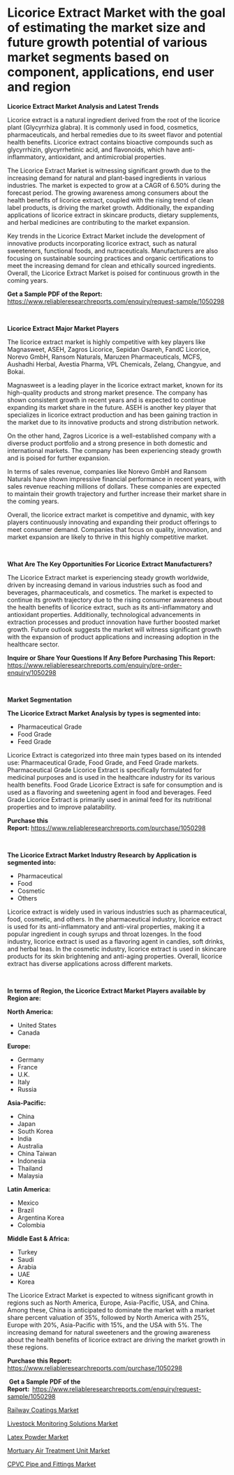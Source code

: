 <p><h1>Licorice Extract Market with the goal of estimating the market size and future growth potential of various market segments based on component, applications, end user and region</h1></p><p><strong>Licorice Extract Market Analysis and Latest Trends</strong></p>
<p><p>Licorice extract is a natural ingredient derived from the root of the licorice plant (Glycyrrhiza glabra). It is commonly used in food, cosmetics, pharmaceuticals, and herbal remedies due to its sweet flavor and potential health benefits. Licorice extract contains bioactive compounds such as glycyrrhizin, glycyrrhetinic acid, and flavonoids, which have anti-inflammatory, antioxidant, and antimicrobial properties.</p><p>The Licorice Extract Market is witnessing significant growth due to the increasing demand for natural and plant-based ingredients in various industries. The market is expected to grow at a CAGR of 6.50% during the forecast period. The growing awareness among consumers about the health benefits of licorice extract, coupled with the rising trend of clean label products, is driving the market growth. Additionally, the expanding applications of licorice extract in skincare products, dietary supplements, and herbal medicines are contributing to the market expansion.</p><p>Key trends in the Licorice Extract Market include the development of innovative products incorporating licorice extract, such as natural sweeteners, functional foods, and nutraceuticals. Manufacturers are also focusing on sustainable sourcing practices and organic certifications to meet the increasing demand for clean and ethically sourced ingredients. Overall, the Licorice Extract Market is poised for continuous growth in the coming years.</p></p>
<p><strong>Get a Sample PDF of the Report:&nbsp;</strong> <a href="https://www.reliableresearchreports.com/enquiry/request-sample/1050298">https://www.reliableresearchreports.com/enquiry/request-sample/1050298</a></p>
<p>&nbsp;</p>
<p><strong>Licorice Extract Major Market Players</strong></p>
<p><p>The licorice extract market is highly competitive with key players like Magnasweet, ASEH, Zagros Licorice, Sepidan Osareh, FandC Licorice, Norevo GmbH, Ransom Naturals, Maruzen Pharmaceuticals, MCFS, Aushadhi Herbal, Avestia Pharma, VPL Chemicals, Zelang, Changyue, and Bokai. </p><p>Magnasweet is a leading player in the licorice extract market, known for its high-quality products and strong market presence. The company has shown consistent growth in recent years and is expected to continue expanding its market share in the future. ASEH is another key player that specializes in licorice extract production and has been gaining traction in the market due to its innovative products and strong distribution network.</p><p>On the other hand, Zagros Licorice is a well-established company with a diverse product portfolio and a strong presence in both domestic and international markets. The company has been experiencing steady growth and is poised for further expansion. </p><p>In terms of sales revenue, companies like Norevo GmbH and Ransom Naturals have shown impressive financial performance in recent years, with sales revenue reaching millions of dollars. These companies are expected to maintain their growth trajectory and further increase their market share in the coming years.</p><p>Overall, the licorice extract market is competitive and dynamic, with key players continuously innovating and expanding their product offerings to meet consumer demand. Companies that focus on quality, innovation, and market expansion are likely to thrive in this highly competitive market.</p></p>
<p>&nbsp;</p>
<p><strong>What Are The Key Opportunities For Licorice Extract Manufacturers?</strong></p>
<p><p>The Licorice Extract market is experiencing steady growth worldwide, driven by increasing demand in various industries such as food and beverages, pharmaceuticals, and cosmetics. The market is expected to continue its growth trajectory due to the rising consumer awareness about the health benefits of licorice extract, such as its anti-inflammatory and antioxidant properties. Additionally, technological advancements in extraction processes and product innovation have further boosted market growth. Future outlook suggests the market will witness significant growth with the expansion of product applications and increasing adoption in the healthcare sector.</p></p>
<p><strong>Inquire or Share Your Questions If Any Before Purchasing This Report:</strong> <a href="https://www.reliableresearchreports.com/enquiry/pre-order-enquiry/1050298">https://www.reliableresearchreports.com/enquiry/pre-order-enquiry/1050298</a></p>
<p>&nbsp;</p>
<p><strong>Market Segmentation</strong></p>
<p><strong>The Licorice Extract Market Analysis by types is segmented into:</strong></p>
<p><ul><li>Pharmaceutical Grade</li><li>Food Grade</li><li>Feed Grade</li></ul></p>
<p><p>Licorice Extract is categorized into three main types based on its intended use: Pharmaceutical Grade, Food Grade, and Feed Grade markets. Pharmaceutical Grade Licorice Extract is specifically formulated for medicinal purposes and is used in the healthcare industry for its various health benefits. Food Grade Licorice Extract is safe for consumption and is used as a flavoring and sweetening agent in food and beverages. Feed Grade Licorice Extract is primarily used in animal feed for its nutritional properties and to improve palatability.</p></p>
<p><strong>Purchase this Report:&nbsp;</strong><a href="https://www.reliableresearchreports.com/purchase/1050298">https://www.reliableresearchreports.com/purchase/1050298</a></p>
<p>&nbsp;</p>
<p><strong>The Licorice Extract Market Industry Research by Application is segmented into:</strong></p>
<p><ul><li>Pharmaceutical</li><li>Food</li><li>Cosmetic</li><li>Others</li></ul></p>
<p><p>Licorice extract is widely used in various industries such as pharmaceutical, food, cosmetic, and others. In the pharmaceutical industry, licorice extract is used for its anti-inflammatory and anti-viral properties, making it a popular ingredient in cough syrups and throat lozenges. In the food industry, licorice extract is used as a flavoring agent in candies, soft drinks, and herbal teas. In the cosmetic industry, licorice extract is used in skincare products for its skin brightening and anti-aging properties. Overall, licorice extract has diverse applications across different markets.</p></p>
<p>&nbsp;</p>
<p><strong>In terms of Region, the Licorice Extract Market Players available by Region are:</strong></p>
<p>
    <p> <strong> North America: </strong>
        <ul>
            <li>United States</li>
            <li>Canada</li>
        </ul>
        </p> 
    <p> <strong> Europe: </strong>
        <ul>
            <li>Germany</li>
            <li>France</li>
            <li>U.K.</li>
            <li>Italy</li>
            <li>Russia</li>
        </ul>
        </p> 
    <p> <strong> Asia-Pacific: </strong>
        <ul>
            <li>China</li>
            <li>Japan</li>
            <li>South Korea</li>
            <li>India</li>
            <li>Australia</li>
            <li>China Taiwan</li>
            <li>Indonesia</li>
            <li>Thailand</li>
            <li>Malaysia</li>
        </ul>
        </p> 
    <p> <strong> Latin America: </strong>
        <ul>
            <li>Mexico</li>
            <li>Brazil</li>
            <li>Argentina Korea</li>
            <li>Colombia</li>
        </ul>
        </p> 
    <p> <strong> Middle East & Africa: </strong>
        <ul>
            <li>Turkey</li>
            <li>Saudi</li>
            <li>Arabia</li>
            <li>UAE</li>
            <li>Korea</li>
        </ul>
    </p>
    </p>
<p><p>The Licorice Extract Market is expected to witness significant growth in regions such as North America, Europe, Asia-Pacific, USA, and China. Among these, China is anticipated to dominate the market with a market share percent valuation of 35%, followed by North America with 25%, Europe with 20%, Asia-Pacific with 15%, and the USA with 5%. The increasing demand for natural sweeteners and the growing awareness about the health benefits of licorice extract are driving the market growth in these regions.</p></p>
<p><strong>Purchase this Report: </strong><a href="https://www.reliableresearchreports.com/purchase/1050298">https://www.reliableresearchreports.com/purchase/1050298</a></p>
<p>&nbsp;<strong>Get a Sample PDF of the Report:&nbsp;&nbsp;</strong><a href="https://www.reliableresearchreports.com/enquiry/request-sample/1050298">https://www.reliableresearchreports.com/enquiry/request-sample/1050298</a></p>
<p><strong></strong></p>
<p><p><a href="https://view.publitas.com/reportprime-1/railway-coatings-market-a-comprehensive-report-of-its-market-share-growth-trends-2023-2030/">Railway Coatings Market</a></p><p><a href="https://issuu.com/reportprime-2/docs/livestock-monitoring-solutions-market-size-2030.pp">Livestock Monitoring Solutions Market</a></p><p><a href="https://github.com/okotobwrhuteie/Market-Research-Report-List-1/blob/main/latex-powder-market.md">Latex Powder Market</a></p><p><a href="https://flame-sidecar-702.notion.site/Mortuary-Air-Treatment-Unit-Market-Size-Market-Trends-and-Growth-Outlook-forecasted-for-period-fro-22e0a081cee34159bed4e7fb88e2901d">Mortuary Air Treatment Unit Market</a></p><p><a href="https://github.com/myacatherineblakecaczo9vcsw/Market-Research-Report-List-1/blob/main/cpvc-pipe-and-fittings-market.md">CPVC Pipe and Fittings Market</a></p></p>